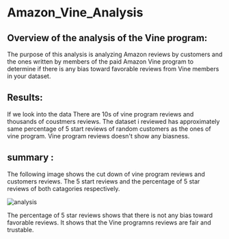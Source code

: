 # Amazon_Vine_Analysis

## Overview of the analysis of the Vine program:

The purpose of this analysis is analyzing Amazon reviews by customers and the ones written by members of the paid Amazon Vine program to determine if there is any bias toward favorable reviews from Vine members in your dataset.


## Results:

If we look into the data 
There are 10s of vine program reviews and thousands of coustmers reviews.
The dataset i reviewed has approximately same percentage of 5 start reviews of random customers as the ones of vine program.
Vine program reviews doesn't show any biasness. 


## summary :
The following image shows the cut down of vine program reviews and customers reviews. The 5 start reviews and the percentage of 5 star reviews of both catagories respectively.

![analysis](https://user-images.githubusercontent.com/108497494/197093489-cb79d89b-5692-44c7-b655-2b538eda4f14.jpg)

The percentage of 5 star reviews shows that there is not any bias toward favorable reviews.
It shows that the Vine programns reviews are fair and trustable.
